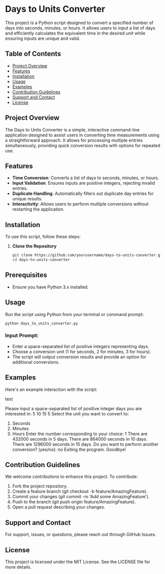 # Days to Units Converter

This project is a Python script designed to convert a specified number of days into seconds, minutes, or hours. It allows users to input a list of days and efficiently calculates the equivalent time in the desired unit while ensuring inputs are unique and valid.

## Table of Contents

- [Project Overview](#project-overview)
- [Features](#features)
- [Installation](#installation)
- [Usage](#usage)
- [Examples](#examples)
- [Contribution Guidelines](#contribution-guidelines)
- [Support and Contact](#support-and-contact)
- [License](#license)

## Project Overview

The Days to Units Converter is a simple, interactive command-line application designed to assist users in converting time measurements using a straightforward approach. It allows for processing multiple entries simultaneously, providing quick conversion results with options for repeated use.

## Features

- **Time Conversion**: Converts a list of days to seconds, minutes, or hours.
- **Input Validation**: Ensures inputs are positive integers, rejecting invalid entries.
- **Duplicate Handling**: Automatically filters out duplicate day entries for unique results.
- **Interactivity**: Allows users to perform multiple conversions without restarting the application.

## Installation

To use this script, follow these steps:

1. **Clone the Repository**
   ```bash
   git clone https://github.com/yourusername/days-to-units-converter.git
   cd days-to-units-converter

## Prerequisites
- Ensure you have Python 3.x installed.
## Usage

Run the script using Python from your terminal or command prompt:

    python days_to_units_converter.py

### Input Prompt:
- Enter a space-separated list of positive integers representing days.
- Choose a conversion unit (1 for seconds, 2 for minutes, 3 for hours).
- The script will output conversion results and provide an option for additional conversions.
## Examples
Here's an example interaction with the script:

text

Please input a space-separated list of positive integer days you are interested in: 5 10 15 5
Select the unit you want to convert to:
1. Seconds
2. Minutes
3. Hours
Enter the number corresponding to your choice: 1
There are 432000 seconds in 5 days.
There are 864000 seconds in 10 days.
There are 1296000 seconds in 15 days.
Do you want to perform another conversion? (yes/no): no
Exiting the program. Goodbye!

## Contribution Guidelines
We welcome contributions to enhance this project. To contribute:

1. Fork the project repository.
2. Create a feature branch (git checkout -b feature/AmazingFeature).
3. Commit your changes (git commit -m 'Add some AmazingFeature').
4. Push to the branch (git push origin feature/AmazingFeature).
5. Open a pull request describing your changes.
## Support and Contact
For support, issues, or questions, please reach out through GitHub Issues.

## License
This project is licensed under the MIT License. See the LICENSE file for more details.